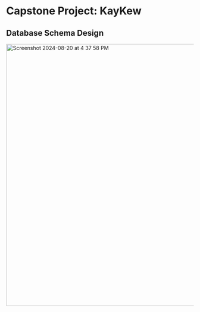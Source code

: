 # Capstone Project: KayKew

## Database Schema Design 

<img width="704" alt="Screenshot 2024-08-20 at 4 37 58 PM" src="https://github.com/user-attachments/assets/eab60f90-8590-4d5b-a08b-204ffae41f76">